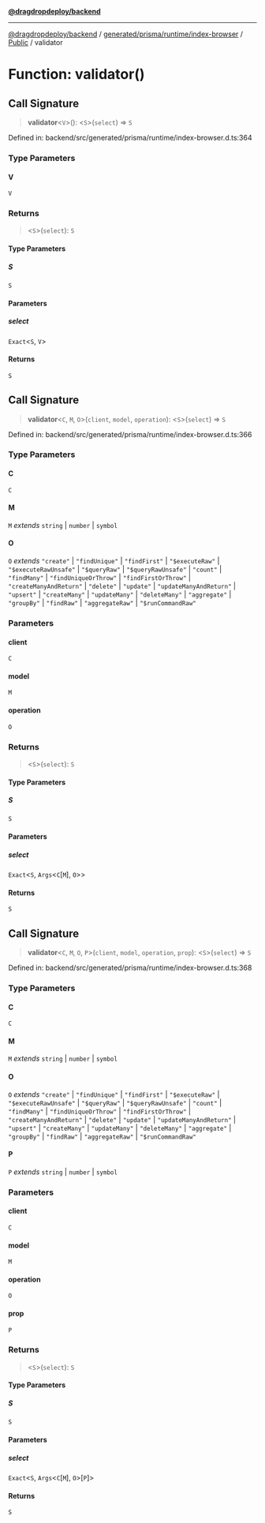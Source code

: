 [**@dragdropdeploy/backend**](../../../../../../../README.md)

***

[@dragdropdeploy/backend](../../../../../../../README.md) / [generated/prisma/runtime/index-browser](../../../README.md) / [Public](../README.md) / validator

# Function: validator()

## Call Signature

> **validator**\<`V`\>(): \<`S`\>(`select`) => `S`

Defined in: backend/src/generated/prisma/runtime/index-browser.d.ts:364

### Type Parameters

#### V

`V`

### Returns

> \<`S`\>(`select`): `S`

#### Type Parameters

##### S

`S`

#### Parameters

##### select

`Exact`\<`S`, `V`\>

#### Returns

`S`

## Call Signature

> **validator**\<`C`, `M`, `O`\>(`client`, `model`, `operation`): \<`S`\>(`select`) => `S`

Defined in: backend/src/generated/prisma/runtime/index-browser.d.ts:366

### Type Parameters

#### C

`C`

#### M

`M` *extends* `string` \| `number` \| `symbol`

#### O

`O` *extends* `"create"` \| `"findUnique"` \| `"findFirst"` \| `"$executeRaw"` \| `"$executeRawUnsafe"` \| `"$queryRaw"` \| `"$queryRawUnsafe"` \| `"count"` \| `"findMany"` \| `"findUniqueOrThrow"` \| `"findFirstOrThrow"` \| `"createManyAndReturn"` \| `"delete"` \| `"update"` \| `"updateManyAndReturn"` \| `"upsert"` \| `"createMany"` \| `"updateMany"` \| `"deleteMany"` \| `"aggregate"` \| `"groupBy"` \| `"findRaw"` \| `"aggregateRaw"` \| `"$runCommandRaw"`

### Parameters

#### client

`C`

#### model

`M`

#### operation

`O`

### Returns

> \<`S`\>(`select`): `S`

#### Type Parameters

##### S

`S`

#### Parameters

##### select

`Exact`\<`S`, `Args`\<`C`\[`M`\], `O`\>\>

#### Returns

`S`

## Call Signature

> **validator**\<`C`, `M`, `O`, `P`\>(`client`, `model`, `operation`, `prop`): \<`S`\>(`select`) => `S`

Defined in: backend/src/generated/prisma/runtime/index-browser.d.ts:368

### Type Parameters

#### C

`C`

#### M

`M` *extends* `string` \| `number` \| `symbol`

#### O

`O` *extends* `"create"` \| `"findUnique"` \| `"findFirst"` \| `"$executeRaw"` \| `"$executeRawUnsafe"` \| `"$queryRaw"` \| `"$queryRawUnsafe"` \| `"count"` \| `"findMany"` \| `"findUniqueOrThrow"` \| `"findFirstOrThrow"` \| `"createManyAndReturn"` \| `"delete"` \| `"update"` \| `"updateManyAndReturn"` \| `"upsert"` \| `"createMany"` \| `"updateMany"` \| `"deleteMany"` \| `"aggregate"` \| `"groupBy"` \| `"findRaw"` \| `"aggregateRaw"` \| `"$runCommandRaw"`

#### P

`P` *extends* `string` \| `number` \| `symbol`

### Parameters

#### client

`C`

#### model

`M`

#### operation

`O`

#### prop

`P`

### Returns

> \<`S`\>(`select`): `S`

#### Type Parameters

##### S

`S`

#### Parameters

##### select

`Exact`\<`S`, `Args`\<`C`\[`M`\], `O`\>\[`P`\]\>

#### Returns

`S`
